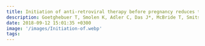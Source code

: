 ```yaml
---
title: Initiation of anti-retroviral therapy before pregnancy reduces the risk of infection related hospitalization in HIV-exposed uninfected infants
description: Goetghebuer T, Smolen K, Adler C, Das J*, McBride T, Smits G, Lecomte S, Haelterman E, Barlow P, Piedra PA, van der Klis F, Kollmann TR, Lauffenburger DA, Alter G, Levy J, Marchant A
date: 2018-09-12 15:01:35 +0300
image: '/images/Initiation-of.webp'
tags: 
---
```

